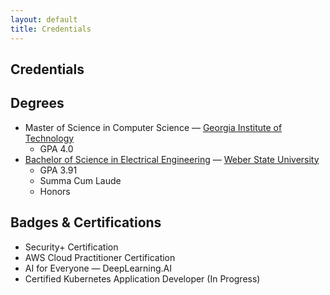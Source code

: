 ```yaml
---
layout: default
title: Credentials
---
```


<article>
  <h1>Credentials</h1>
  <section>
    <h2>Degrees</h2>
<ul>
  <li>Master of Science in Computer Science — <a href="https://www.gatech.edu/" target="_blank">Georgia Institute of Technology</a>
    <ul>
      <li>GPA 4.0</li>
    </ul>
  </li>
  <li><a href="/assets/credentials/PLATO_UNDERGRADUATE_DEGREE.pdf" target="_blank">Bachelor of Science in Electrical Engineering</a> — <a href="https://www.weber.edu/" target="_blank">Weber State University</a>
    <ul>
      <li>GPA 3.91</li>
      <li>Summa Cum Laude</li>
      <li>Honors</li>
    </ul>
  </li>
</ul>
  </section>

  <section>
    <h2>Badges & Certifications</h2>
    <ul>
      <li>Security+ Certification</li>
      <li>AWS Cloud Practitioner Certification</li>
      <li>AI for Everyone — DeepLearning.AI</li>
      <li>Certified Kubernetes Application Developer (In Progress)</li>
    </ul>
  </section>
</article>